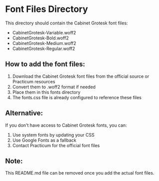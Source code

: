 # Font Files Directory

This directory should contain the Cabinet Grotesk font files:

- CabinetGrotesk-Variable.woff2
- CabinetGrotesk-Bold.woff2
- CabinetGrotesk-Medium.woff2
- CabinetGrotesk-Regular.woff2

## How to add the font files:

1. Download the Cabinet Grotesk font files from the official source or Practicum resources
2. Convert them to .woff2 format if needed
3. Place them in this fonts directory
4. The fonts.css file is already configured to reference these files

## Alternative:

If you don't have access to Cabinet Grotesk fonts, you can:

1. Use system fonts by updating your CSS
2. Use Google Fonts as a fallback
3. Contact Practicum for the official font files

## Note:

This README.md file can be removed once you add the actual font files.

